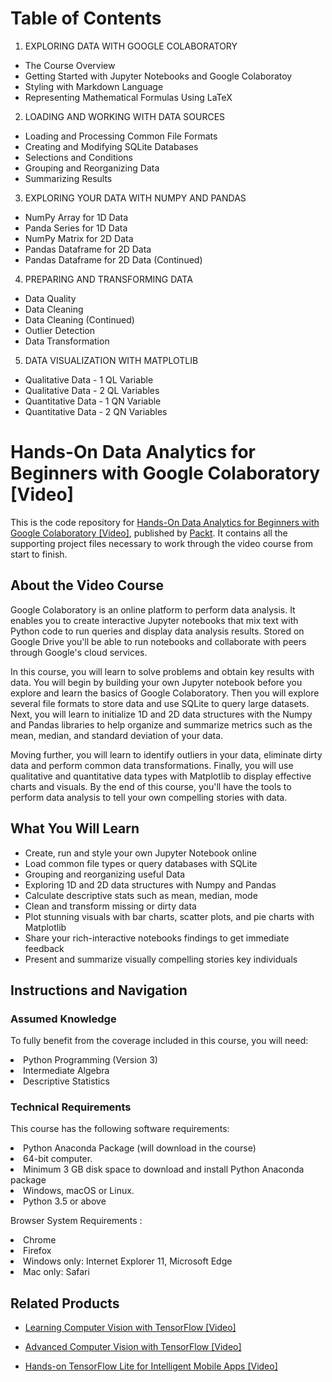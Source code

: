 # Table of Contents 
1. EXPLORING DATA WITH GOOGLE COLABORATORY
  * The Course Overview
  * Getting Started with Jupyter Notebooks and Google Colaboratoy
  * Styling with Markdown Language
  * Representing Mathematical Formulas Using LaTeX
2. LOADING AND WORKING WITH DATA SOURCES
  * Loading and Processing Common File Formats
  * Creating and Modifying SQLite Databases
  * Selections and Conditions
  * Grouping and Reorganizing Data
  * Summarizing Results
3. EXPLORING YOUR DATA WITH NUMPY AND PANDAS
  * NumPy Array for 1D Data
  * Panda Series for 1D Data
  * NumPy Matrix for 2D Data
  * Pandas Dataframe for 2D Data
  * Pandas Dataframe for 2D Data (Continued)
4. PREPARING AND TRANSFORMING DATA
  * Data Quality
  * Data Cleaning
  * Data Cleaning (Continued)
  * Outlier Detection
  * Data Transformation
5. DATA VISUALIZATION WITH MATPLOTLIB
  * Qualitative Data - 1 QL Variable
  * Qualitative Data - 2 QL Variables
  * Quantitative Data - 1 QN Variable
  * Quantitative Data - 2 QN Variables



# Hands-On Data Analytics for Beginners with Google Colaboratory [Video]
This is the code repository for [Hands-On Data Analytics for Beginners with Google Colaboratory [Video]](https://www.packtpub.com/business/hands-data-analytics-beginners-google-colaboratory-video?utm_source=github&utm_medium=repository&utm_campaign=9781788993104), published by [Packt](https://www.packtpub.com/?utm_source=github). It contains all the supporting project files necessary to work through the video course from start to finish.
## About the Video Course
Google Colaboratory is an online platform to perform data analysis. It enables you to create interactive Jupyter notebooks that mix text with Python code to run queries and display data analysis results. Stored on Google Drive you'll be able to run notebooks and collaborate with peers through Google's cloud services.

In this course, you will learn to solve problems and obtain key results with data. You will begin by building your own Jupyter notebook before you explore and learn the basics of Google Colaboratory. Then you will explore several file formats to store data and use SQLite to query large datasets. Next, you will learn to initialize 1D and 2D data structures with the Numpy and Pandas libraries to help organize and summarize metrics such as the mean, median, and standard deviation of your data.

Moving further, you will learn to identify outliers in your data, eliminate dirty data and perform common data transformations. Finally, you will use qualitative and quantitative data types with Matplotlib to display effective charts and visuals. By the end of this course, you'll have the tools to perform data analysis to tell your own compelling stories with data.

<H2>What You Will Learn</H2>
<DIV class=book-info-will-learn-text>
<UL>
<LI>Create, run and style your own Jupyter Notebook online 
<LI>Load common file types or query databases with SQLite 
<LI>Grouping and reorganizing useful Data 
<LI>Exploring 1D and 2D data structures with Numpy and Pandas 
<LI>Calculate descriptive stats such as mean, median, mode 
<LI>Clean and transform missing or dirty data 
<LI>Plot stunning visuals with bar charts, scatter plots, and pie charts with Matplotlib 
<LI>Share your rich-interactive notebooks findings to get immediate feedback 
<LI>Present and summarize visually compelling stories key individuals </LI></UL></DIV>

## Instructions and Navigation
### Assumed Knowledge
To fully benefit from the coverage included in this course, you will need:<br/>
<LI>Python Programming (Version 3) 
<LI>Intermediate Algebra
<LI>Descriptive Statistics

### Technical Requirements
This course has the following software requirements:<br/>
<LI>Python Anaconda Package (will download in the course)
<LI>64-bit computer.
<LI>Minimum 3 GB disk space to download and install Python Anaconda package
<LI>Windows, macOS or Linux.
<LI>Python​ ​3.5 or above

Browser System Requirements :
<LI>Chrome
<LI>Firefox
<LI>Windows only: Internet Explorer 11, Microsoft Edge
<LI>Mac only: Safari

## Related Products
* [Learning Computer Vision with TensorFlow [Video]](https://www.packtpub.com/big-data-and-business-intelligence/learning-computer-vision-tensorflow-video?utm_source=github&utm_medium=repository&utm_campaign=9781788292573)

* [Advanced Computer Vision with TensorFlow [Video]](https://www.packtpub.com/application-development/advanced-computer-vision-tensorflow-video?utm_source=github&utm_medium=repository&utm_campaign=9781788479448)

* [Hands-on TensorFlow Lite for Intelligent Mobile Apps [Video]](https://www.packtpub.com/application-development/hands-tensorflow-lite-intelligent-mobile-apps-video?utm_source=github&utm_medium=repository&utm_campaign=9781788990677)

